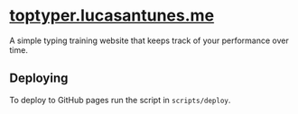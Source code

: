 # [toptyper.lucasantunes.me](https://toptyper.lucasantunes.me)

A simple typing training website that keeps track of your performance over time.

## Deploying

To deploy to GitHub pages run the script in `scripts/deploy`.